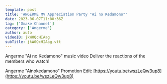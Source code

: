 ```yaml
---
template: post
title: 'ANGERME MV Appreciation Party "Ai no Kedamono"'
date: 2023-06-07T11:00:36Z
tag: ['Omake Channel']
category: ['Angerme']
author: auto 
videoID: jkW0QcHIAag
subTitle: jkW0QcHIAag.vtt
---
```

Angerme "Ai no Kedamono" music video
Deliver the reactions of the members who watch!

Angerme "Ainokedamono" Promotion Edit: [https://youtu.be/wszLeQw3up8](https://youtu.be/wszLeQw3up8)